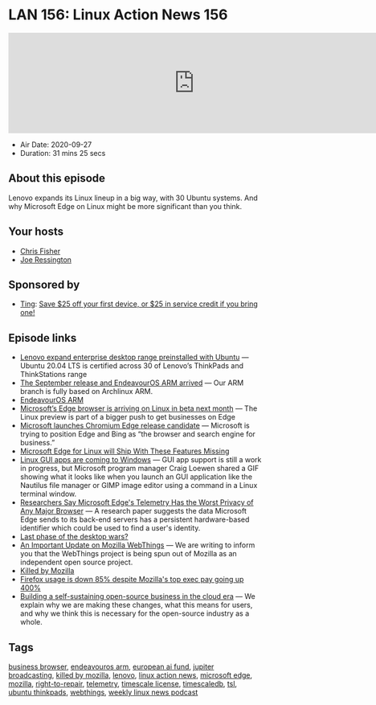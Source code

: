 # LAN 156: Linux Action News 156

<iframe src="https://player.fireside.fm/v2/DAcK9LdX+HxYRlumL?theme=dark" width="740" height="200" frameborder="0" scrolling="no"></iframe>

* Air Date: 2020-09-27
* Duration: 31 mins 25 secs

## About this episode

Lenovo expands its Linux lineup in a big way, with 30 Ubuntu systems. And why Microsoft Edge on Linux might be more significant than you think.

## Your hosts
* [Chris Fisher](https://linuxactionnews.com/hosts/chris)
* [Joe Ressington](https://linuxactionnews.com/hosts/joe)

## Sponsored by

  * [Ting](https://linux.ting.com): [Save $25 off your first device, or $25 in service credit if you bring one!](https://linux.ting.com)



## Episode links

  * [Lenovo expand enterprise desktop range preinstalled with Ubuntu](https://ubuntu.com//blog/lenovo-expand-enterprise-desktop-range-preinstalled-with-ubuntu "Lenovo expand enterprise desktop range preinstalled with Ubuntu") — Ubuntu 20.04 LTS is certified across 30 of Lenovo’s ThinkPads and ThinkStations range
  * [The September release and EndeavourOS ARM arrived](https://endeavouros.com/news/the-september-release-and-endeavouros-arm-arrived/ "The September release and EndeavourOS ARM arrived") — Our ARM branch is fully based on Archlinux ARM.
  * [EndeavourOS ARM](https://arm.endeavouros.com/ "EndeavourOS ARM")
  * [Microsoft’s Edge browser is arriving on Linux in beta next month](https://www.theverge.com/2020/9/22/21449062/microsoft-edge-linux-preview-october-release "Microsoft’s Edge browser is arriving on Linux in beta next month") — The Linux preview is part of a bigger push to get businesses on Edge
  * [Microsoft launches Chromium Edge release candidate](https://venturebeat.com/2019/11/04/microsoft-launches-chromium-edge-release-candidate-brings-intranet-search-to-phones/ "Microsoft launches Chromium Edge release candidate") — Microsoft is trying to position Edge and Bing as “the browser and search engine for business.”
  * [Microsoft Edge for Linux will Ship With These Features Missing](https://www.omgubuntu.co.uk/2020/09/edge-linux-missing-features "Microsoft Edge for Linux will Ship With These Features Missing")
  * [Linux GUI apps are coming to Windows](https://liliputing.com/2020/09/microsoft-edge-coming-to-linux-and-linux-gui-apps-are-coming-to-windows.html "Linux GUI apps are coming to Windows") — GUI app support is still a work in progress, but Microsoft program manager Craig Loewen shared a GIF showing what it looks like when you launch an GUI application like the Nautilus file manager or GIMP image editor using a command in a Linux terminal window.
  * [Researchers Say Microsoft Edge's Telemetry Has the Worst Privacy of Any Major Browser](https://winbuzzer.com/2020/03/17/researchers-say-microsoft-edges-telemetry-has-the-worst-privacy-of-any-major-browser-xcxwbn/ "Researchers Say Microsoft Edge's Telemetry Has the Worst Privacy of Any Major Browser") — A research paper suggests the data Microsoft Edge sends to its back-end servers has a persistent hardware-based identifier which could be used to find a user's identity.
  * [Last phase of the desktop wars?](http://esr.ibiblio.org/?p=8764 "Last phase of the desktop wars?")
  * [An Important Update on Mozilla WebThings](https://discourse.mozilla.org/t/an-important-update-on-mozilla-webthings/67764 "An Important Update on Mozilla WebThings") — We are writing to inform you that the WebThings project is being spun out of Mozilla as an independent open source project.
  * [Killed by Mozilla](https://killedbymozilla.com/ "Killed by Mozilla")
  * [Firefox usage is down 85% despite Mozilla's top exec pay going up 400%](http://calpaterson.com/mozilla.html "Firefox usage is down 85% despite Mozilla's top exec pay going up 400%")
  * [Building a self-sustaining open-source business in the cloud era](https://blog.timescale.com/blog/building-open-source-business-in-cloud-era-v2/ "Building a self-sustaining open-source business in the cloud era") — We explain why we are making these changes, what this means for users, and why we think this is necessary for the open-source industry as a whole.



## Tags

[business browser](https://linuxactionnews.com/tags/business%20browser), [endeavouros arm](https://linuxactionnews.com/tags/endeavouros%20arm), [european ai fund](https://linuxactionnews.com/tags/european%20ai%20fund), [jupiter broadcasting](https://linuxactionnews.com/tags/jupiter%20broadcasting), [killed by mozilla](https://linuxactionnews.com/tags/killed%20by%20mozilla), [lenovo](https://linuxactionnews.com/tags/lenovo), [linux action news](https://linuxactionnews.com/tags/linux%20action%20news), [microsoft edge](https://linuxactionnews.com/tags/microsoft%20edge), [mozilla](https://linuxactionnews.com/tags/mozilla), [right-to-repair](https://linuxactionnews.com/tags/right-to-repair), [telemetry](https://linuxactionnews.com/tags/telemetry), [timescale license](https://linuxactionnews.com/tags/timescale%20license), [timescaledb](https://linuxactionnews.com/tags/timescaledb), [tsl](https://linuxactionnews.com/tags/tsl), [ubuntu thinkpads](https://linuxactionnews.com/tags/ubuntu%20thinkpads), [webthings](https://linuxactionnews.com/tags/webthings), [weekly linux news podcast](https://linuxactionnews.com/tags/weekly%20linux%20news%20podcast)